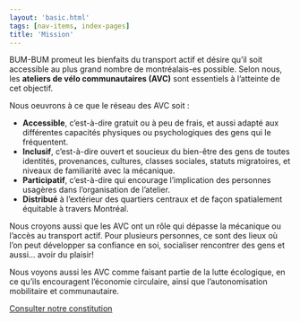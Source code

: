 ```yaml
---
layout: 'basic.html'
tags: [nav-items, index-pages]
title: 'Mission'
---
```


BUM-BUM promeut les bienfaits du transport actif et désire qu’il soit accessible au plus grand nombre de montréalais-es possible. Selon nous, les **ateliers de vélo communautaires (AVC)** sont essentiels à l’atteinte de cet objectif.

Nous oeuvrons à ce que le réseau des AVC soit :

- **Accessible**, c’est-à-dire gratuit ou à peu de frais, et aussi
adapté aux différentes capacités physiques ou psychologiques
des gens qui le fréquentent.
- **Inclusif**, c’est-à-dire ouvert et soucieux du bien-être des gens de toutes identités, provenances, cultures, classes sociales,
statuts migratoires, et niveaux de familiarité avec la mécanique.
- **Participatif**, c’est-à-dire qui encourage l’implication des
personnes usagères dans l’organisation de l’atelier.
- **Distribué** à l’extérieur des quartiers centraux et de façon
spatialement équitable à travers Montréal.

Nous croyons aussi que les AVC ont un rôle qui dépasse la mécanique ou l’accès au transport actif. Pour plusieurs personnes, ce sont des lieux où l’on peut développer sa confiance en soi, socialiser rencontrer des gens et aussi… avoir du plaisir!

Nous voyons aussi les AVC comme faisant partie de la lutte écologique, en ce qu’ils encouragent l’économie circulaire, ainsi que l’autonomisation mobilitaire et communautaire.

[Consulter notre constitution](/imgs/constitution_bum-bum_v1.0.pdf)